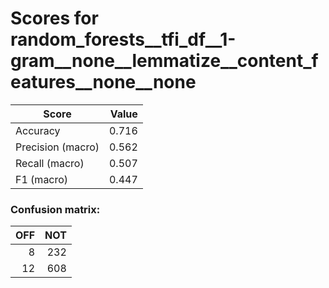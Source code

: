 # Scores for random_forests__tfi_df__1-gram__none__lemmatize__content_features__none__none
|      Score      |Value|
|-----------------|----:|
|Accuracy         |0.716|
|Precision (macro)|0.562|
|Recall (macro)   |0.507|
|F1 (macro)       |0.447|

### Confusion matrix:
|OFF|NOT|
|--:|--:|
|  8|232|
| 12|608|
